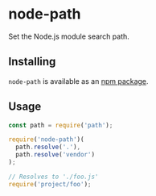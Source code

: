 # node-path
Set the Node.js module search path.

## Installing
`node-path` is available as an
[npm package](https://www.npmjs.com/package/node-path).

## Usage
```js
const path = require('path');

require('node-path')(
  path.resolve('.'),
  path.resolve('vendor')
);

// Resolves to './foo.js'
require('project/foo');
```
